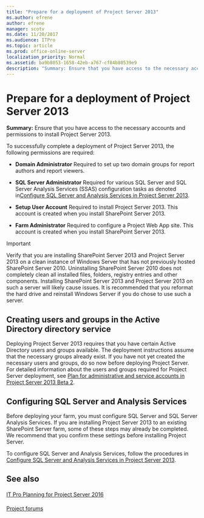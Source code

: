 ```yaml
---
title: "Prepare for a deployment of Project Server 2013"
ms.author: efrene
author: efrene
manager: scotv
ms.date: 11/20/2017
ms.audience: ITPro
ms.topic: article
ms.prod: office-online-server
localization_priority: Normal
ms.assetid: ba9b8053-1658-42eb-a767-cf84b80539e9
description: "Summary: Ensure that you have access to the necessary accounts and permissions to install Project Server 2013."
---
```


# Prepare for a deployment of Project Server 2013
 
 **Summary:** Ensure that you have access to the necessary accounts and permissions to install Project Server 2013.
  
To successfully complete a deployment of Project Server 2013, the following permissions are required:
  
- **Domain Administrator** Required to set up two domain groups for report authors and report viewers.
    
- **SQL Server Administrator** Required for various SQL Server and SQL Server Analysis Services (SSAS) configuration tasks as denoted in[Configure SQL Server and Analysis Services in Project Server 2013](configure-sql-server-and-analysis-services-in-project-server-2013-0.md).
    
- **Setup User Account** Required to install Project Server 2013. This account is created when you install SharePoint Server 2013.
    
- **Farm Administrator** Required to configure a Project Web App site. This account is created when you install SharePoint Server 2013.
    
> [!IMPORTANT]
> Verify that you are installing SharePoint Server 2013 and Project Server 2013 on a clean instance of Windows Server that has not previously hosted SharePoint Server 2010. Uninstalling SharePoint Server 2010 does not completely clean all installed files, folders, registry entries and other components. Installing SharePoint Server 2013 and Project Server 2013 on such a server will likely cause issues. It is recommended that you reformat the hard drive and reinstall Windows Server if you do chose to use such a server. 
  
## Creating users and groups in the Active Directory directory service

Deploying Project Server 2013 requires that you have certain Active Directory users and groups available. The deployment instructions assume that the necessary groups already exist. If you have not yet created the necessary users and groups, do so now before deploying Project Server. For detailed information about the users and groups required for Project Server deployment, see [Plan for administrative and service accounts in Project Server 2013 Beta 2](plan-for-administrative-and-service-accounts-in-project-server-2013-beta-2.md).
  
## Configuring SQL Server and Analysis Services

Before deploying your farm, you must configure SQL Server and SQL Server Analysis Services. If you are installing Project Server 2013 to an existing SharePoint Server farm, some of these steps may already be completed. We recommend that you confirm these settings before installing Project Server.
  
To configure SQL Server and Analysis Services, follow the procedures in [Configure SQL Server and Analysis Services in Project Server 2013](configure-sql-server-and-analysis-services-in-project-server-2013-0.md).
  
## See also

#### 

[IT Pro Planning for Project Server 2016](it-pro-planning-for-project-server-2016.md)
#### 

[Project forums](https://social.technet.microsoft.com/Forums/en-US/category/project)

